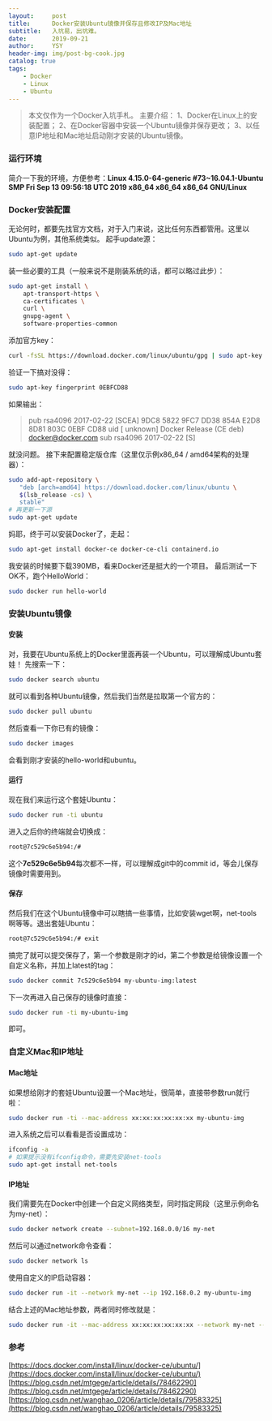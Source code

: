 ```yaml
---
layout:     post
title:      Docker安装Ubuntu镜像并保存且修改IP及Mac地址
subtitle:   入坑易，出坑难。
date:       2019-09-21
author:     YSY
header-img: img/post-bg-cook.jpg
catalog: true
tags:
    - Docker
    - Linux
    - Ubuntu
---
```


> 本文仅作为一个Docker入坑手札。
> 主要介绍：
> 1、Docker在Linux上的安装配置；
> 2、在Docker容器中安装一个Ubuntu镜像并保存更改；
> 3、以任意IP地址和Mac地址启动刚才安装的Ubuntu镜像。

### 运行环境
简介一下我的环境，方便参考：**Linux 4.15.0-64-generic #73~16.04.1-Ubuntu SMP Fri Sep 13 09:56:18 UTC 2019 x86_64 x86_64 x86_64 GNU/Linux**

### Docker安装配置
无论何时，都要先找官方文档，对于入门来说，这比任何东西都管用。这里以Ubuntu为例，其他系统类似。
起手update源：
```bash
sudo apt-get update
```
装一些必要的工具（一般来说不是刚装系统的话，都可以略过此步）：
```bash
sudo apt-get install \
    apt-transport-https \
    ca-certificates \
    curl \
    gnupg-agent \
    software-properties-common
```
添加官方key：
```bash
curl -fsSL https://download.docker.com/linux/ubuntu/gpg | sudo apt-key add -
```
验证一下搞对没得：
```bash
sudo apt-key fingerprint 0EBFCD88
```
如果输出：
> pub   rsa4096 2017-02-22 [SCEA]
>    9DC8 5822 9FC7 DD38 854A  E2D8 8D81 803C 0EBF CD88
> uid           [ unknown] Docker Release (CE deb) <docker@docker.com>
> sub   rsa4096 2017-02-22 [S]

就没问题。
接下来配置稳定版仓库（这里仅示例x86_64 / amd64架构的处理器）：
```bash
sudo add-apt-repository \
   "deb [arch=amd64] https://download.docker.com/linux/ubuntu \
   $(lsb_release -cs) \
   stable"
# 再更新一下源
sudo apt-get update
```
妈耶，终于可以安装Docker了，走起：
```bash
sudo apt-get install docker-ce docker-ce-cli containerd.io
```
我安装的时候要下载390MB，看来Docker还是挺大的一个项目。
最后测试一下OK不，跑个HelloWorld：
```bash
sudo docker run hello-world
```

### 安装Ubuntu镜像
#### 安装
对，我要在Ubuntu系统上的Docker里面再装一个Ubuntu，可以理解成Ubuntu套娃！
先搜索一下：
```bash
sudo docker search ubuntu
```
就可以看到各种Ubuntu镜像，然后我们当然是拉取第一个官方的：
```bash
sudo docker pull ubuntu
```
然后查看一下你已有的镜像：
```bash
sudo docker images
```
会看到刚才安装的hello-world和ubuntu。
#### 运行
现在我们来运行这个套娃Ubuntu：
```bash
sudo docker run -ti ubuntu
```
进入之后你的终端就会切换成：
```bash
root@7c529c6e5b94:/#
```
这个**7c529c6e5b94**每次都不一样，可以理解成git中的commit id，等会儿保存镜像时需要用到。
#### 保存
然后我们在这个Ubuntu镜像中可以瞎搞一些事情，比如安装wget啊，net-tools啊等等。退出套娃Ubuntu：
```bash
root@7c529c6e5b94:/# exit
```
搞完了就可以提交保存了，第一个参数是刚才的id，第二个参数是给镜像设置一个自定义名称，并加上latest的tag：
```bash
sudo docker commit 7c529c6e5b94 my-ubuntu-img:latest
```
下一次再进入自己保存的镜像时直接：
```bash
sudo docker run -ti my-ubuntu-img
```
即可。

### 自定义Mac和IP地址
#### Mac地址
如果想给刚才的套娃Ubuntu设置一个Mac地址，很简单，直接带参数run就行啦：
```bash
sudo docker run -ti --mac-address xx:xx:xx:xx:xx:xx my-ubuntu-img
```
进入系统之后可以看看是否设置成功：
```bash
ifconfig -a
# 如果提示没有ifconfig命令，需要先安装net-tools
sudo apt-get install net-tools
```
#### IP地址
我们需要先在Docker中创建一个自定义网络类型，同时指定网段（这里示例命名为my-net）：
```bash
sudo docker network create --subnet=192.168.0.0/16 my-net
```
然后可以通过network命令查看：
```bash
sudo docker network ls
```
使用自定义的IP启动容器：
```bash
sudo docker run -it --network my-net --ip 192.168.0.2 my-ubuntu-img
```
结合上述的Mac地址参数，两者同时修改就是：
```bash
sudo docker run -it --mac-address xx:xx:xx:xx:xx:xx --network my-net --ip 192.168.0.2 my-ubuntu-img
```

### 参考
[https://docs.docker.com/install/linux/docker-ce/ubuntu/](https://docs.docker.com/install/linux/docker-ce/ubuntu/)
[https://blog.csdn.net/mtgege/article/details/78462290](https://blog.csdn.net/mtgege/article/details/78462290)
[https://blog.csdn.net/wanghao_0206/article/details/79583325](https://blog.csdn.net/wanghao_0206/article/details/79583325)
